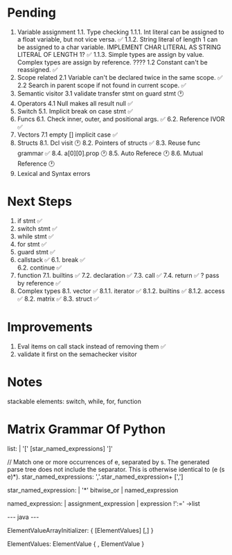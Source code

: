 # Pending
1. Variable assignment
    1.1. Type checking
        1.1.1. Int literal can be assigned to a float variable, but not vice versa.                                                 ✅
        1.1.2. String literal of length 1 can be assigned to a char variable. IMPLEMENT CHAR LITERAL AS STRING LITERAL OF LENGTH 1? ✅
        1.1.3. Simple types are assign by value. Complex types are assign by reference. ????
    1.2 Constant can't be reassigned.   ✅
2. Scope related
    2.1 Variable can't be declared twice in the same scope.     ✅
    2.2 Search in parent scope if not found in current scope.   ✅
3. Semantic visitor
    3.1 validate transfer stmt on guard stmt 🕐
4. Operators
    4.1 Null makes all result null      ✅
5. Switch
    5.1. Implicit break on case stmt    ✅
6. Funcs
    6.1. Check inner, outer, and positional args. ✅
    6.2. Reference IVOR ✅
7. Vectors
    7.1 empty [] implicit case ✅
8. Structs
    8.1. Dcl visit 🕐
    8.2. Pointers of structs ✅
    8.3. Reuse func grammar ✅
    8.4. a[0][0].prop 🕐
    8.5. Auto Referece 🕐
    8.6. Mutual Reference 🕐
9. Lexical and Syntax errors

# Next Steps
1. if stmt              ✅
2. switch stmt          ✅
3. while stmt           ✅
4. for stmt             ✅
5. guard stmt           ✅
6. callstack            ✅
    6.1. break          ✅  
    6.2. continue       ✅
7. function
    7.1. builtins       ✅
    7.2. declaration    ✅
    7.3. call           ✅
    7.4. return         ✅
    ? pass by reference ✅
8. Complex types
    8.1. vector         ✅
        8.1.1. iterator ✅
        8.1.2. builtins ✅
        8.1.2. access   ✅
    8.2. matrix ✅
    8.3. struct ✅


# Improvements

1. Eval items on call stack instead of removing them ✅
2. validate it first on the semachecker visitor      

# Notes
stackable elements: switch, while, for, function




# Matrix Grammar Of Python
list:
    | '[' [star_named_expressions] ']' 


// Match one or more occurrences of e, separated by s. The generated parse tree does not include the separator. This is otherwise identical to (e (s e)*).
star_named_expressions: ','.star_named_expression+ [','] 

star_named_expression:
    | '*' bitwise_or 
    | named_expression

named_expression:
    | assignment_expression
    | expression !':=' ->list

--- java ---

ElementValueArrayInitializer:
    { [ElementValues] [,] }

ElementValues:
    ElementValue { , ElementValue }

